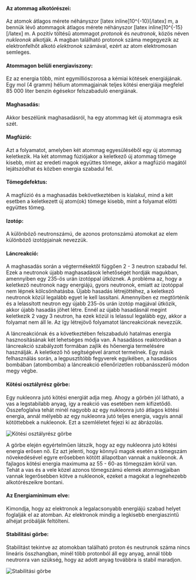 #### Az atommag alkotórészei:
Az atomok átlagos mérete néhányszor [latex inline]10^{-10}[/latex] m, a bennük lévő atommagok átlagos mérete néhányszor [latex inline]10^{-15}[/latex] m. A pozitív töltésű atommagot *protonok* és *neutronok*, közös néven *nukleonok* alkotják. A magban található protonok száma megegyezik az elektronfelhőt alkotó *elektronok* számával, ezért az atom elektromosan semleges.

#### Atommagon belüli energiaviszony:
Ez az energia több, mint egymilliószorosa a kémiai kötések energiájának. Egy mol (4 gramm) hélium atommagjainak teljes kötési energiája megfelel 85 000 liter benzin égésekor felszabaduló energiának.

#### Maghasadás:
Akkor beszélünk maghasadásról, ha egy atommag két új atommagra esik szét.

#### Magfúzió:
Azt a folyamatot, amelyben két atommag egyesüléséből egy új atommag keletkezik. Ha két atommag fúziójakor a keletkező új atommag tömege kisebb, mint az eredeti magok együttes tömege, akkor a magfúzió magától lejátszódhat és közben energia szabadul fel.

#### Tömegdefektus:
A magfúzió és a maghasadás bekövetkeztében is kialakul, mind a két esetben a keletkezett új atom(ok) tömege kisebb, mint a folyamat előtti együttes tömeg.

#### Izotóp:
A különböző neutronszámú, de azonos protonszámú atomokat az elem különböző izotópjainak nevezzük.

#### Láncreakció:
A maghasadás során a végtermékektől függően 2 - 3 neutron szabadul fel. Ezek a neutronok újabb maghasadások lehetőségét hordják magukban, amennyiben egy 235-ös urán izotóppal ütköznek. A probléma az, hogy a keletkező neutronok nagy energiájú, gyors neutronok, emiatt az izotóppal nem lépnek kölcsönhatásba. Újabb hasadás létrejöttéhez, a keletkező neutronok közül legalább egyet le kell lassítani. Amennyiben ez megtörténik és a lelassított neutron egy újabb 235-ös urán izotóp magjával ütközik, akkor újabb hasadás jöhet létre. Ennél az újabb hasadásnál megint keletkezik 2 vagy 3 neutron, ha ezek közül is lelassul legalább egy, akkor a folyamat nem áll le. Az így létrejövő folyamatot láncreakciónak nevezzük.

A láncreakciónak és a következtében felszabaduló hatalmas energia hasznosításának két lehetséges módja van. A hasadásos reaktorokban a láncreakció szabályzott formában zajlik és hőenergia termelésére használják. A keletkező hő segítségével áramot termelnek. Egy másik felhasználás során, a legpusztítóbb fegyverek egyikében, a hasadásos bombában (atombomba) a láncreakció ellenőrizetlen robbanásszerű módon megy végbe.

#### Kötési osztályrész görbe:
Egy nukleonra jutó kötési energiát adja meg. Ahogy a görbén jól látható, a vas a legstabilabb anyag, így a reakció vas esetében nem kifizetődő. Összefoglalva tehát minél nagyobb az egy nukleonra jutó átlagos kötési energia, annál mélyebb az egy nukleonra jutó teljes energia, vagyis annál kötöttebbek a nukleonok. Ezt a szemléletet fejezi ki az ábrázolás.

![Kötési osztályrész görbe](http://i.imgur.com/m41CRVd.png)

A görbe elején egyértelműen látszik, hogy az egy nukleonra jutó kötési energia erősen nő. Ez azt jelenti, hogy könnyű magok esetén a tömegszám növekedésével egyre erősebben kötött állapotban vannak a nukleonok. A fajlagos kötési energia maximuma az 55 - 60-as tömegszám körül van. Tehát a vas és a vele közel azonos tömegszámú elemek atommagjaiban vannak legerősebben kötve a nukleonok, ezeket a magokat a legnehezebb alkotórészeikre bontani.

#### Az Energiaminimum elve:
Kimondja, hogy az elektronok a legalacsonyabb energiájú szabad helyet foglalják el az atomban. Az elektronok mindig a legkisebb energiaszintű alhéjat próbálják feltölteni.

#### Stabilitási görbe:
Stabilitást tekintve az atomokban található proton és neutrunok száma nincs lineáris összhangban, minél több protonból áll egy anyag, annál több neutronra van szükség, hogy az adott anyag továbbra is stabil maradjon.

![Stabilitási görbe](http://i.imgur.com/RCj3Fon.png)
